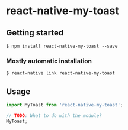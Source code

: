 # react-native-my-toast

## Getting started

`$ npm install react-native-my-toast --save`

### Mostly automatic installation

`$ react-native link react-native-my-toast`

## Usage
```javascript
import MyToast from 'react-native-my-toast';

// TODO: What to do with the module?
MyToast;
```
